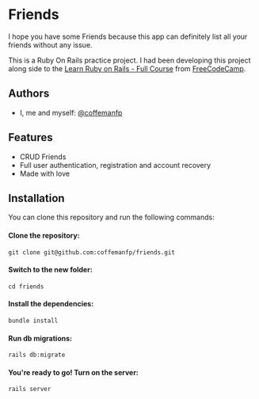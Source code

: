 
# Friends

I hope you have some Friends because this app can definitely list all your friends without any issue.

This is a Ruby On Rails practice project. I had been developing this project along side to the [Learn Ruby on Rails - Full Course](https://www.youtube.com/watch?v=fmyvWz5TUWg) from [FreeCodeCamp](https://freecodecamp.org/). 


## Authors

- I, me and myself: [@coffemanfp](https://www.github.com/coffemanfp)


## Features

- CRUD Friends
- Full user authentication, registration and account recovery
- Made with love


## Installation

You can clone this repository and run the following commands:

#### Clone the repository:
`git clone git@github.com:coffemanfp/friends.git`

#### Switch to the new folder:
`cd friends`

#### Install the dependencies:
`bundle install`

#### Run db migrations:
`rails db:migrate`

#### You're ready to go! Turn on the server:
`rails server`